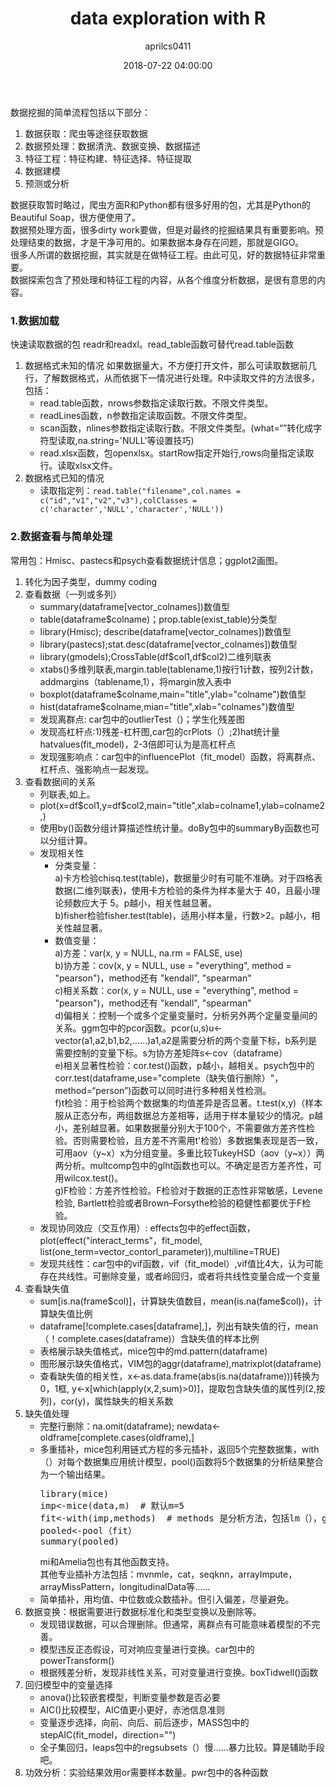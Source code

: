 ﻿---
layout: post
title: data exploration with R
date: 2018-07-22 04:00:00
tags: exploration R
author: aprilcs0411
---





   
<p>数据挖掘的简单流程包括以下部分：</p>
<ol>
<li>数据获取：爬虫等途径获取数据</li>
<li>数据预处理：数据清洗、数据变换、数据描述</li>
<li>特征工程：特征构建、特征选择、特征提取</li>
<li>数据建模</li>
<li>预测或分析</li>
</ol>
数据获取暂时略过，爬虫方面R和Python都有很多好用的包，尤其是Python的Beautiful Soap，很方便使用了。<br/>
数据预处理方面，很多dirty work要做，但是对最终的挖掘结果具有重要影响。预处理结束的数据，才是干净可用的。如果数据本身存在问题，那就是GIGO。<br/>
很多人所谓的数据挖掘，其实就是在做特征工程。由此可见，好的数据特征非常重要。<br/>
数据探索包含了预处理和特征工程的内容，从各个维度分析数据，是很有意思的内容。<br/>

<h3 >1.数据加载</h3>
快速读取数据的包 readr和readxl。read_table函数可替代read.table函数
<ol>
<li>数据格式未知的情况
如果数据量大，不方便打开文件，那么可读取数据前几行，了解数据格式，从而依据下一情况进行处理。R中读取文件的方法很多，包括：
<ul>
<li>read.table函数，nrows参数指定读取行数。不限文件类型。</li>
<li>readLines函数，n参数指定读取函数。不限文件类型。</li>
<li>scan函数，nlines参数指定读取行数。不限文件类型。(what=“”转化成字符型读取,na.string='NULL'等设置技巧)</li>
<li>read.xlsx函数，包openxlsx。startRow指定开始行,rows向量指定读取行。读取xlsx文件。</li>
</ul>
</li>
<li>数据格式已知的情况
<ul>
<li>读取指定列：<code>read.table("filename",col.names = c("id","v1","v2","v3"),colClasses = c('character','NULL','character','NULL'))</code></li>
</ul>
</li>
</ol>
<h3>2.数据查看与简单处理</h3>
<p>常用包：Hmisc、pastecs和psych查看数据统计信息；ggplot2画图。</p>
<ol>
<li>转化为因子类型，dummy coding
</li>
<li>查看数据（一列或多列）
<ul>
<li>summary(dataframe[vector_colnames])数值型</li>
<li>table(dataframe$colname)；prop.table(exist_table)分类型</li>
<li>library(Hmisc); describe(dataframe[vector_colnames])数值型</li>
<li>library(pastecs);stat.desc(dataframe[vector_colnames])数值型</li>
<li>library(gmodels);CrossTable(df$col1,df$col2)二维列联表</li>
<li>xtabs()多维列联表,margin.table(tablename,1)按行1计数，按列2计数，addmargins（tablename,1），将margin放入表中</li>
<li>boxplot(dataframe$colname,main="title",ylab="colname")数值型</li>
<li>hist(dataframe$colname,mian="title",xlab="colnames")数值型</li>
<li>发现离群点: car包中的outlierTest（)；学生化残差图</li>
<li>发现高杠杆点:1)残差-杠杆图,car包的crPlots（）;2)hat统计量hatvalues(fit_model)，2-3倍即可认为是高杠杆点</li>
<li>发现强影响点：car包中的influencePlot（fit_model）函数，将离群点、杠杆点、强影响点一起发现。</li>
</ul>
</li>
<li>查看数据间的关系
<ul>
<li>列联表,如上。</li>
<li>plot(x=df$col1,y=df$col2,main="title",xlab=colname1,ylab=colname2,)</li>
<li>使用by()函数分组计算描述性统计量。doBy包中的summaryBy函数也可以分组计算。</li>
<li>发现相关性
<ul>
<li>分类变量：</li>
a)卡方检验chisq.test(table)，数据量少时有可能不准确。对于四格表数据(二维列联表)，使用卡方检验的条件为样本量大于 40，且最小理论频数应大于 5。p越小，相关性越显著。<br/>
b)fisher检验fisher.test(table)，适用小样本量，行数>2。p越小，相关性越显著。
<li>数值变量：</li>
a)方差：var(x, y = NULL, na.rm = FALSE, use)<br/>
b)协方差：cov(x, y = NULL, use = "everything",    method = "pearson")，method还有 "kendall", "spearman"<br/>
c)相关系数：cor(x, y = NULL, use = "everything",    method = "pearson")，method还有 "kendall", "spearman"<br/>
d)偏相关：控制一个或多个定量变量时，分析另外两个定量变量间的关系。ggm包中的pcor函数。pcor(u,s)u<-vector(a1,a2,b1,b2,……)a1,a2是需要分析的两个变量下标，b系列是需要控制的变量下标。s为协方差矩阵s<-cov（dataframe）<br/>
e)相关显著性检验：cor.test()函数，p越小，越相关。psych包中的corr.test(dataframe,use="complete（缺失值行删除）"，method=“person”)函数可以同时进行多种相关性检测。<br/>
f)t检验：用于检验两个数据集的均值差异是否显著。t.test(x,y)（样本服从正态分布，两组数据总方差相等，适用于样本量较少的情况。p越小，差别越显著。如果数据量分别大于100个，不需要做方差齐性检验。否则需要检验，且方差不齐需用t'检验）多数据集表现是否一致，可用aov（y~x）x为分组变量。多重比较TukeyHSD（aov（y~x））两两分析。multcomp包中的glht函数也可以。不确定是否方差齐性，可用wilcox.test()。<br/>
g)F检验：方差齐性检验。F检验对于数据的正态性非常敏感，Levene检验, Bartlett检验或者Brown–Forsythe检验的稳健性都要优于F检验。
</ul>
</li>
<li>发现协同效应（交互作用）: effects包中的effect函数，plot(effect("interact_terms"，fit_model, list(one_term=vector_contorl_parameter)),multiline=TRUE)</li>
<li>发现共线性：car包中的vif函数，vif（fit_model）,vif值比4大，认为可能存在共线性。可删除变量，或者岭回归，或者将共线性变量合成一个变量</li>
</ul>
</li>
<amp-img src="{{ site.baseurl }}assets/images/methods.jpg" width="406" height="281" layout="responsive" alt="" class="mb3"></amp-img>
<li>查看缺失值
<ul>
<li>sum[is.na(frame$col)]，计算缺失值数目，mean(is.na(fame$col))，计算缺失值比例</li>
<li>dataframe[!complete.cases[dataframe],]，列出有缺失值的行，mean（！complete.cases(dataframe)）含缺失值的样本比例</li>
<li>表格展示缺失值格式，mice包中的md.pattern(dataframe)</li>
<li>图形展示缺失值格式，VIM包的aggr(dataframe),matrixplot(dataframe)</li>
<li>查看缺失值的相关性，x<-as.data.frame(abs(is.na(dataframe)))转换为0，1框, y<-x[which(apply(x,2,sum)>0)]，提取包含缺失值的属性列(2,按列)，cor(y)，属性缺失的相关系数</li>
</ul>
</li>
<li>缺失值处理
<ul>
<li>完整行删除：na.omit(dataframe); newdata<-oldframe[complete.cases(oldframe),]</li>
<li>多重插补，mice包利用链式方程的多元插补，返回5个完整数据集，with（）对每个数据集应用统计模型，pool()函数将5个数据集的分析结果整合为一个输出结果。<br/>
<pre>
library(mice)
imp<-mice(data,m)  # 默认m=5
fit<-with(imp,methods)  # methods 是分析方法，包括lm（），glm（）nbrm（）等, fit为列表，包含m个分析结果。
pooled<-pool（fit）
summary(pooled)
</pre>
mi和Amelia包也有其他函数支持。<br/>
其他专业插补方法包括：mvnmle，cat，seqknn，arrayImpute，arrayMissPattern，longitudinalData等……
</li>
<li>简单插补，用均值、中位数或众数插补。但引入偏差，尽量避免。</li>
</ul>
</li>
<li>数据变换：根据需要进行数据标准化和类型变换以及删除等。
<ul>
<li>发现错误数据，可以合理删除。但通常，离群点有可能意味着模型的不完善。</li>
<li>模型违反正态假设，可对响应变量进行变换。car包中的powerTransform()</li>
<li>根据残差分析，发现非线性关系，可对变量进行变换。boxTidwell()函数</li>
</ul>
</li>
<li>回归模型中的变量选择
<ul>
<li>anova()比较嵌套模型，判断变量参数是否必要</li>
<li>AIC()比较模型，AIC值更小更好，赤池信息准则</li>
<li>变量逐步选择，向前、向后、前后逐步，MASS包中的stepAIC(fit_model，direction="")</li>
<li>全子集回归，leaps包中的regsubsets（）慢……暴力比较。算是辅助手段吧。</li>
</ul>
</li>
<li>功效分析：实验结果效用or需要样本数量。pwr包中的各种函数</li>
</ol>


